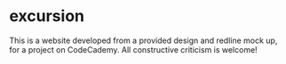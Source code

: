# excursion
This is a website developed from a provided design and redline mock up, for a project on CodeCademy.
All constructive criticism is welcome!
